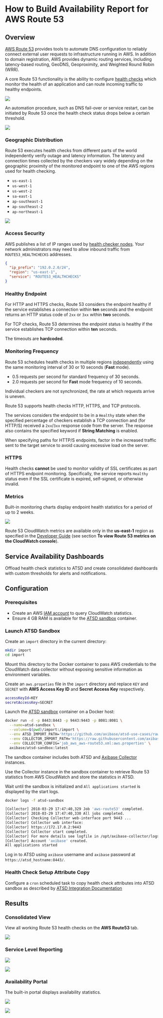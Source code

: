 # How to Build Availability Report for AWS Route 53

## Overview

[AWS Route 53](https://aws.amazon.com/route53) provides tools to automate DNS configuration to reliably connect external user requests to infrastructure running in AWS. In addition to domain registration, AWS provides dynamic routing services, including latency-based routing, GeoDNS, Geoproximity, and Weighted Round Robin (WRR).

A core Route 53 functionality is the ability to configure [health checks](https://docs.aws.amazon.com/Route53/latest/DeveloperGuide/welcome-health-checks.html) which monitor the health of an application and can route incoming traffic to healthy endpoints.

![](./images/route53-1.png)

An automation procedure, such as DNS fail-over or service restart, can be initiated by Route 53 once the health check status drops below a certain threshold.

![](https://docs.aws.amazon.com/Route53/latest/DeveloperGuide/images/how-health-checks-work.png)

### Geographic Distribution

Route 53 executes health checks from different parts of the world independently verify outage and latency information. The latency and connection times collected by the checkers vary widely depending on the geographic proximity of the monitored endpoint to one of the AWS regions used for health checking.

* `us-east-1`
* `us-west-1`
* `us-west-2`
* `sa-east-1`
* `ap-southeast-1`
* `ap-southeast-2`
* `ap-northeast-1`

![](./images/route53-region.png)

### Access Security

AWS publishes a list of IP ranges used by [health checker nodes](https://ip-ranges.amazonaws.com/ip-ranges.json). Your network administrators may need to allow inbound traffic from `ROUTE53_HEALTHCHECKS` addresses.

```json
{
  "ip_prefix": "192.0.2.0/24",
  "region": "us-east-1",
  "service": "ROUTE53_HEALTHCHECKS"
}
```

### Healthy Endpoint

For HTTP and HTTPS checks, Route 53 considers the endpoint healthy if the service establishes a connection within **ten** seconds and the endpoint returns an HTTP status code of `2xx` or `3xx` within **two** seconds.

For TCP checks, Route 53 determines the endpoint status is healthy if the service establishes TCP connection within **ten** seconds.

The timeouts are **hardcoded**.

### Monitoring Frequency

Route 53 schedules health checks in multiple regions [independently](https://docs.aws.amazon.com/Route53/latest/DeveloperGuide/health-checks-creating.html#health-checks-creating-values-request-interval) using the same monitoring interval of 30 or 10 seconds (**Fast** mode).

* 0.5 requests per second for standard frequency of 30 seconds.
* 2.0 requests per second for **Fast** mode frequency of 10 seconds.

Individual checkers are not synchronized, the rate at which requests arrive is uneven.

Route 53 supports health checks HTTP, HTTPS, and TCP protocols.

The services considers the endpoint to be in a `Healthy` state when the specified percentage of checkers establish a TCP connection and (for HTTP/S) received a `2xx`/`3xx` response code from the server. The response also contains the specified keyword if **String Matching** is enabled.

When specifying paths for HTTP/S endpoints, factor in the increased traffic sent to the target service to avoid causing excessive load on the server.

### HTTPS

Health checks **cannot** be used to monitor validity of SSL certificates as part of HTTPS endpoint monitoring. Specifically, the service reports `Healthy` status even if the SSL certificate is expired, self-signed, or otherwise invalid.

### Metrics

Built-in monitoring charts display endpoint health statistics for a period of up to 2 weeks.

![](./images/route53-monitoring.png)

Route 53 CloudWatch metrics are available only in the **us-east-1** region as specified in the [Developer Guide](https://docs.aws.amazon.com/Route53/latest/DeveloperGuide/health-checks-monitor-view-status.html) (see section **To view Route 53 metrics on the CloudWatch console**).

## Service Availability Dashboards

Offload health check statistics to ATSD and create consolidated dashboards with custom thresholds for alerts and notifications.

## Configuration

### Prerequisites

* Create an AWS [IAM account](https://axibase.com/docs/axibase-collector/jobs/aws-iam.html) to query CloudWatch statistics.
* Ensure 4 GB RAM is available for the [ATSD sandbox](https://github.com/axibase/dockers/tree/atsd-sandbox) container.

### Launch ATSD Sandbox

Create an `import` directory in the current directory:

```sh
mkdir import
cd import
```

Mount this directory to the Docker container to pass AWS credentials to the CloudWatch data collector without exposing sensitive information as environment variables.

Create an `aws.propeties` file in the `import` directory and replace `KEY` and `SECRET` with **AWS Access Key ID** and **Secret Access Key** respectively.

```sh
accessKeyId=KEY
secretAccessKey=SECRET
```

Launch the [ATSD sandbox](https://github.com/axibase/dockers/tree/atsd-sandbox) container on a Docker host:

```sh
docker run -d -p 8443:8443 -p 9443:9443 -p 8081:8081 \
  --name=atsd-sandbox \
  --volume=$(pwd)/import:/import \
  --env ATSD_IMPORT_PATH='https://github.com/axibase/atsd-use-cases/raw/master/integrations/aws/route53-health-checks/resources/aws-route53-xml.zip' \
  --env COLLECTOR_IMPORT_PATH='https://raw.githubusercontent.com/axibase/atsd-use-cases/master/integrations/aws/route53-health-checks/resources/job_aws_aws-route53.xml' \
  --env COLLECTOR_CONFIG='job_aws_aws-route53.xml:aws.properties' \
  axibase/atsd-sandbox:latest
```

The sandbox container includes both ATSD and [Axibase Collector](https://axibase.com/docs/axibase-collector/jobs/docker.html) instances.

Use the Collector instance in the sandbox container to retrieve Route 53 statistics from AWS CloudWatch and store the statistics in ATSD.

Wait until the sandbox is initialized and `All applications started` is displayed by the start logs.

```sh
docker logs -f atsd-sandbox
```

```sh
[Collector] 2018-03-29 17:47:40,329 Job 'aws-route53' completed.
[Collector] 2018-03-29 17:47:40,330 All jobs completed.
[Collector] Checking Collector web-interface port 9443 ...
[Collector] Collector web interface:
[Collector] https://172.17.0.2:9443
[Collector] Collector start completed.
[Collector] For more details see logfile in /opt/axibase-collector/logs/axibase-collector.log
[Collector] Account 'axibase' created.
All applications started
```

Log in to ATSD using `axibase` username and `axibase` password at `https://atsd_hostname:8443/`.

### Health Check Setup Attribute Copy

Configure a `cron` scheduled task to copy health check attributes into ATSD sandbox as described by [ATSD Integration Documentation](https://github.com/axibase/atsd-integration/tree/aws-route53)

## Results

### Consolidated View

View all working Route 53 health checks on the **AWS Route53** tab.

![](./images/route53-entity-view.png)

### Service Level Reporting

![](./images/route53-sql-console.png)

![](./images/route53-email.png)

### Availability Portal

The built-in portal displays availability statistics.

![](./images/route53-portal.png)

![](./images/route53-portal-detail.png)
